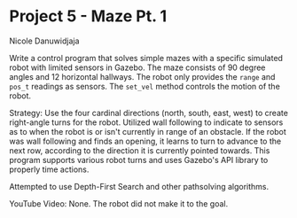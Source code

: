 # Project 5 - Maze Pt. 1

Nicole Danuwidjaja

Write a control program that solves simple mazes with a specific simulated robot with limited sensors in Gazebo. The maze consists of 90 degree angles and 12 horizontal hallways. The robot only provides the `range` and `pos_t` readings as sensors. The `set_vel` method controls the motion of the robot.

Strategy: Use the four cardinal directions (north, south, east, west) to create right-angle turns for the robot. Utilized wall following to indicate to sensors as to when the robot is or isn't currently in range of an obstacle. If the robot was wall following and finds an opening, it learns to turn to advance to the next row, according to the direction it is currently pointed towards. This program supports various robot turns and uses Gazebo's API library to properly time actions.

Attempted to use Depth-First Search and other pathsolving algorithms.


YouTube Video: None. The robot did not make it to the goal.


